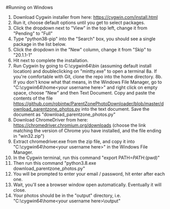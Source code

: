 #Running on Windows

1. Download Cygwin installer from here: https://cygwin.com/install.html
2. Run it, choose default options until you get to select packages.
3. Click the dropdown next to "View" in the top left, change it from "Pending" to "Full"
4. Type "python38-pip" into the "Search" box, you should see a single package in the list below.
5. Click the dropdown in the "New" column, change it from "Skip" to "20.1.1-1"
6. Hit next to complete the installation.
7. Run Cygwin by going to C:\cygwin64\bin (assuming default install location) and doubleclicking on "mintty.exe" to open a terminal
8a. If you're comfortable with Git, clone the repo into the home directory. 
8b. If you don't know what that means, in the Windows File Manager, go to 
"C:\cygwin64\home\<your username here>" and right click on empty space, choose "New" and then Text Document. Copy and paste the contents of the file https://github.com/robintw/ParentZonePhotoDownloader/blob/master/download_parentzone_photos.py
into the text document. Save the document as "download_parentzone_photos.py"
9. Download ChromeDriver from here: https://chromedriver.chromium.org/downloads (choose the link matching the version of Chrome you have installed, and the file ending in "win32.zip")
10. Extract chromedriver.exe from the zip file, and copy it into "C:\cygwin64\home\<your username here>" in the Windows File Manager.
11. In the Cygwin terminal, run this command "export PATH=$PATH:$(pwd)"
12. Then run this command "python3.8.exe download_parentzone_photos.py"
13. You will be prompted to enter your email / password, hit enter after each one.
14. Wait, you'll see a browser window open automatically. Eventually it will close.
15. Your photos should be in the "output" directory, i.e. "C:\cygwin64\home\<your username here>\output"
